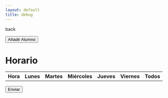 ```yaml
---
layout: default
title: debug
---
```


back

<button id="add-student-btn">Añadir Alumno</button>

# Horario

<table>
    <tr>
        <th>Hora</th>
        <th>Lunes</th>
        <th>Martes</th>
        <th>Miércoles</th>
        <th>Jueves</th>
        <th>Viernes</th>
        <th>Todos</th>
    </tr>
    <tbody id="schedule"></tbody>
</table>

<script>
    const days = ['mon', 'tue', 'wed', 'thu', 'fri'];
    const tbody = document.getElementById('schedule');

    for (let hour = 0; hour < 24; hour++) {
        for (let half = 0; half < 2; half++) {
            const row = document.createElement('tr');
            const timeCell = document.createElement('td');
            const startHour = hour.toString().padStart(2, '0');
            const startMinute = (half * 30).toString().padStart(2, '0');
            const endHour = (half === 0) ? startHour : (hour + 1).toString().padStart(2, '0');
            const endMinute = (half === 0) ? '30' : '00';
            timeCell.textContent = `${startHour}:${startMinute} - ${endHour}:${endMinute}`;
            row.appendChild(timeCell);

            days.forEach((day) => {
                const cell = document.createElement('td');
                const checkbox = document.createElement('input');
                checkbox.type = 'checkbox';
                checkbox.id = `${day}${hour}${half}`;
                cell.appendChild(checkbox);
                row.appendChild(cell);
            });

            // Añadir checkbox para seleccionar todos los días
            const allCell = document.createElement('td');
            const allCheckbox = document.createElement('input');
            allCheckbox.type = 'checkbox';
            allCheckbox.id = `all${hour}${half}`;
            allCheckbox.addEventListener('change', function() {
                days.forEach(day => {
                    document.getElementById(`${day}${hour}${half}`).checked = this.checked;
                });
            });
            allCell.appendChild(allCheckbox);
            row.appendChild(allCell);

            tbody.appendChild(row);
        }
    }
</script>

<button onclick="sendData()">Enviar</button>

<script type="module">
    import { initializeApp } from "https://www.gstatic.com/firebasejs/9.6.1/firebase-app.js";
    import { getFirestore, doc, setDoc } from "https://www.gstatic.com/firebasejs/9.6.1/firebase-firestore.js";

    const firebaseConfig = {
        apiKey: "AIzaSyCBJWfRiKmrVLKXLJ_cY9XQlg0D7U56ZqE",
        authDomain: "popcarautohorario.firebaseapp.com",
        projectId: "popcarautohorario",
        storageBucket: "popcarautohorario.appspot.com",
        messagingSenderId: "1046371810802",
        appId: "1:1046371810802:web:8b9944cd5001359ac23f6b",
        measurementId: "G-WK8NCRW5J6",
        databaseURL: "https://popcarautohorario-default-rtdb.europe-west1.firebasedatabase.app/"
    };
    // Inicializar Firebase
    const app = initializeApp(firebaseConfig);
    const db = getFirestore(app);
    
    async function sendData() {
    const schedule = [];
    const days = ['mon', 'tue', 'wed', 'thu', 'fri'];

    for (let hour = 0; hour < 24; hour++) {
        for (let half = 0; half < 2; half++) {
            days.forEach(day => {
                const id = `${day}${hour}${half}`;
                schedule.push(document.getElementById(id).checked);
            });
        }
    }

    // Aquí puedes enviar el arreglo a tu base de datos
    try {
        await setDoc(doc(db, "profesor", profesores), { horario: schedule });
        alert("Horario cambiado correctamente");
    } catch (error) {
        console.error("Error cambiando el horario: ", error);
        alert("Hubo un error al cambiar el horario");
    }
}

    document.getElementById('add-student-btn').addEventListener('click', async () => {
        const studentName = prompt("Introduce el nombre del alumno:");
        if (studentName) {
            const studentData = {
                nombre: studentName,
                disponibilidad: Array(48).fill(false) // Array de 48 bools inicializados a false
            };

            try {
                await setDoc(doc(db, "alumnos", studentName), studentData);
                alert("Alumno añadido correctamente");
            } catch (error) {
                console.error("Error añadiendo el alumno: ", error);
                alert("Hubo un error al añadir el alumno");
            }
        }
    });
</script>

